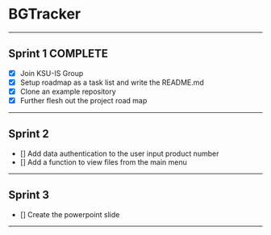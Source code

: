 # BGTracker
***
## Sprint 1 COMPLETE

- [x] Join KSU-IS Group
- [x] Setup roadmap as a task list and write the README.md
- [x] Clone an example repository
- [x] Further flesh out the project road map
***
## Sprint 2
- [] Add data authentication to the user input product number
- [] Add a function to view files from the main menu
***
## Sprint 3
- [] Create the powerpoint slide
***